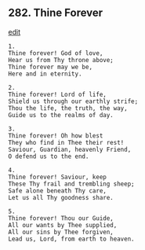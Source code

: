 
## 282.  Thine Forever
[edit](https://docs.google.com/document/d/1vGlEhF99iOJEkXgNGmM7PieL5yWgDVhr/edit?mode=html)



    1.
    Thine forever! God of love, 
    Hear us from Thy throne above; 
    Thine forever may we be, 
    Here and in eternity. 

    2.
    Thine forever! Lord of life, 
    Shield us through our earthly strife; 
    Thou the life, the truth, the way, 
    Guide us to the realms of day. 

    3.
    Thine forever! Oh how blest 
    They who find in Thee their rest! 
    Saviour, Guardian, heavenly Friend, 
    O defend us to the end. 

    4.
    Thine forever! Saviour, keep 
    These Thy frail and trembling sheep; 
    Safe alone beneath Thy care, 
    Let us all Thy goodness share. 

    5.
    Thine forever! Thou our Guide, 
    All our wants by Thee supplied, 
    All our sins by Thee forgiven, 
    Lead us, Lord, from earth to heaven.
